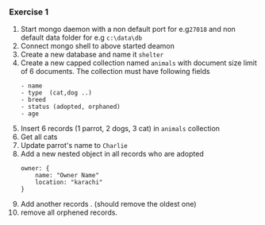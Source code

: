 ### Exercise 1

1. Start mongo daemon with a non default port for e.g`27018` and non default data folder for e.g `c:\data\db`
2. Connect mongo shell to above started deamon
3. Create a new database and name it `shelter`
4. Create a new capped collection named `animals` with document size limit of 6 documents. The collection must have following fields
     ```
     - name
     - type  (cat,dog ..)
     - breed
     - status (adopted, orphaned)
     - age
     ```
5. Insert 6 records (1 parrot, 2 dogs, 3 cat) in `animals` collection
6. Get all cats
7. Update parrot's name to `Charlie`
8. Add a new nested object in all records who are adopted
   ```
   owner: {
       name: "Owner Name"
       location: "karachi"
   }
   ```
9. Add another records . (should remove the oldest one)
10. remove all orphened records.